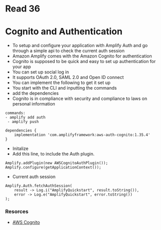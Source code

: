 # Read 36
# Cognito and Authentication

- To setup and configure your application with Amplify Auth and go through a simple api to check the current auth session
- Amazon Amplify  comes with the Amazon Cognito for authentication
- Cognito is supposed to be quick and easy to set up authentication for your app
- You can set up social log in
- It supports OAuth 2.0, SAML 2.0 and Open ID connect
- You can implement the following to get it set up
- You start with the CLI and inputting the commands
- add the dependencies
- Cognito is in  compliance with security and compliance to laws on personal information
````
commands: 
- amplify add auth
 - amplify push
````

````
dependencies {
    implementation 'com.amplifyframework:aws-auth-cognito:1.35.4'
}
````
- Initalize
- Add this line, to include the Auth plugin.
````
Amplify.addPlugin(new AWSCognitoAuthPlugin());
Amplify.configure(getApplicationContext());
````
- Current auth session
````
Amplify.Auth.fetchAuthSession(
    result -> Log.i("AmplifyQuickstart", result.toString()),
    error -> Log.e("AmplifyQuickstart", error.toString())
);
````


### Resorces 
- [AWS Cognito](https://docs.amplify.aws/lib/auth/getting-started/q/platform/android/)


